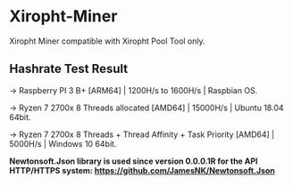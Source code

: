 # Xiropht-Miner
Xiropht Miner compatible with Xiropht Pool Tool only.

<h2>Hashrate Test Result</h2>

-> Raspberry PI 3 B+ [ARM64] | 1200H/s to 1600H/s | Raspbian OS.

-> Ryzen 7 2700x 8 Threads allocated [AMD64] | 15000H/s | Ubuntu 18.04 64bit.

-> Ryzen 7 2700x 8 Threads + Thread Affinity + Task Priority [AMD64] | 5000H/s | Windows 10 64bit.

**Newtonsoft.Json library is used since version 0.0.0.1R for the API HTTP/HTTPS system: https://github.com/JamesNK/Newtonsoft.Json**
